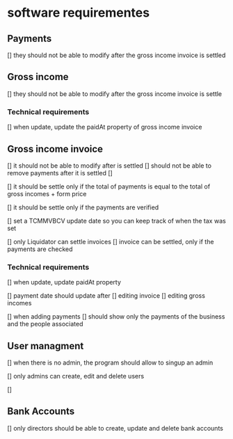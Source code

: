 # software requirementes 

## Payments 
[] they should not be able to modify after the gross income invoice is settled 

## Gross income 
[] they should not be able to modify after the gross income invoice is settle 

  ### Technical requirements
  [] when update, update the paidAt property of gross income invoice 

## Gross income invoice 
[] it should not be able to modify after is settled 
  [] should not be able to remove payments after it is settled
  [] 

[] it should be settle only if the total of payments is equal to the total of gross incomes + form price 

[] it should be settle only if the payments are verified

[] set a TCMMVBCV update date so you can keep track of when the tax was set 

[] only Liquidator can settle invoices 
[] invoice can be settled, only if the payments are checked 

  ### Technical requirements 
  [] when update, update paidAt property 


[] payment date should update after
  [] editing invoice 
  [] editing gross incomes

[] when adding payments
  [] should show only the payments of the business and the people associated

## User managment 

[] when there is no admin, the program should allow to singup an admin 

[] only admins can create, edit and delete users 

[] 


## Bank Accounts 
[] only directors should be able to create, update and delete bank accounts
